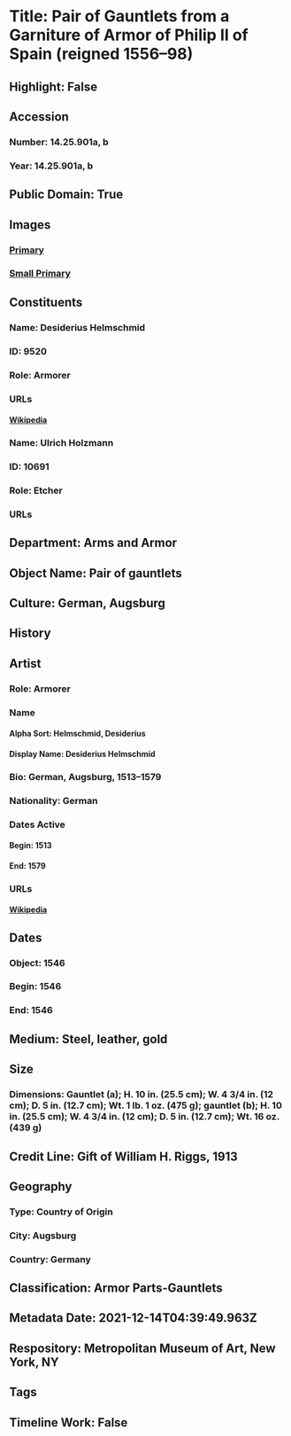 # Title: Pair of Gauntlets from a Garniture of Armor of Philip II of Spain (reigned 1556–98)
## Highlight: False
## Accession
### Number: 14.25.901a, b
### Year: 14.25.901a, b
## Public Domain: True
## Images
### [Primary](https://images.metmuseum.org/CRDImages/aa/original/DP-12881-031.jpg)
### [Small Primary](https://images.metmuseum.org/CRDImages/aa/web-large/DP-12881-031.jpg)
## Constituents
### Name: Desiderius Helmschmid
### ID: 9520
### Role: Armorer
### URLs
#### [Wikipedia](https://www.wikidata.org/wiki/Q55910574)
### Name: Ulrich Holzmann
### ID: 10691
### Role: Etcher
### URLs
## Department: Arms and Armor
## Object Name: Pair of gauntlets
## Culture: German, Augsburg
## History
## Artist
### Role: Armorer
### Name
#### Alpha Sort: Helmschmid, Desiderius
#### Display Name: Desiderius Helmschmid
### Bio: German, Augsburg, 1513–1579
### Nationality: German
### Dates Active
#### Begin: 1513
#### End: 1579
### URLs
#### [Wikipedia](https://www.wikidata.org/wiki/Q55910574)
## Dates
### Object: 1546
### Begin: 1546
### End: 1546
## Medium: Steel, leather, gold
## Size
### Dimensions: Gauntlet (a); H. 10 in. (25.5 cm); W. 4 3/4 in. (12 cm); D. 5 in. (12.7 cm); Wt. 1 lb. 1 oz. (475 g); gauntlet (b); H. 10 in. (25.5 cm); W. 4 3/4 in. (12 cm); D. 5 in. (12.7 cm); Wt. 16 oz. (439 g)
## Credit Line: Gift of William H. Riggs, 1913
## Geography
### Type: Country of Origin
### City: Augsburg
### Country: Germany
## Classification: Armor Parts-Gauntlets
## Metadata Date: 2021-12-14T04:39:49.963Z
## Respository: Metropolitan Museum of Art, New York, NY
## Tags
## Timeline Work: False
